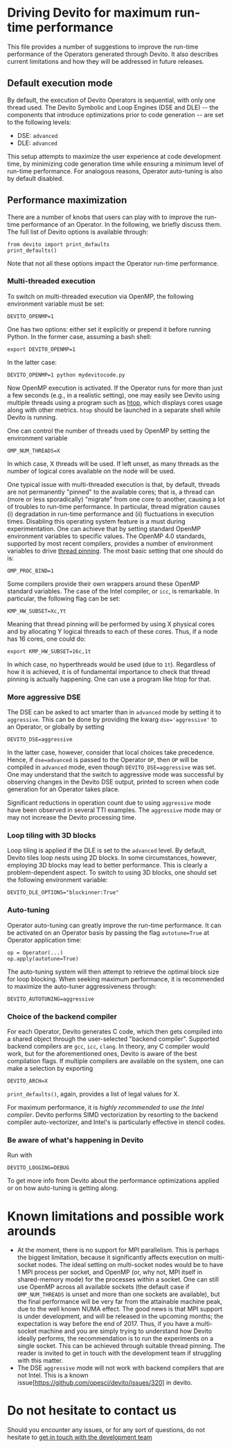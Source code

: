 # Driving Devito for maximum run-time performance

This file provides a number of suggestions to improve the run-time performance
of the Operators generated through Devito. It also describes current
limitations and how they will be addressed in future releases.

## Default execution mode

By default, the execution of Devito Operators is sequential, with only one
thread used. The Devito Symbolic and Loop Engines (DSE and DLE) -- the
components that introduce optimizations prior to code generation -- are set to
the following levels:
 * DSE: `advanced`
 * DLE: `advanced`

This setup attempts to maximize the user experience at code development time,
by minimizing code generation time while ensuring a minimum level of run-time
performance. For analogous reasons, Operator auto-tuning is also by default
disabled.

## Performance maximization

There are a number of knobs that users can play with to improve the run-time
performance of an Operator. In the following, we briefly discuss them. The
full list of Devito options is available through:
```
from devito import print_defaults
print_defaults()
```
Note that not all these options impact the Operator run-time performance.

### Multi-threaded execution

To switch on multi-threaded execution via OpenMP, the following environment
variable must be set:
```
DEVITO_OPENMP=1
```
One has two options: either set it explicitly or prepend it before running
Python. In the former case, assuming a bash shell:
```
export DEVITO_OPENMP=1
```
In the latter case:
```
DEVITO_OPENMP=1 python mydevitocode.py
```

Now OpenMP execution is activated. If the Operator runs for more than just a
few seconds (e.g., in a realistic setting), one may easily see Devito using
multiple threads using a program such as [htop](http://hisham.hm/htop/), which
displays cores usage along with other metrics. `htop` should be launched in a
separate shell while Devito is running.

One can control the number of threads used by OpenMP by setting the
environment variable
```
OMP_NUM_THREADS=X
```
In which case, X threads will be used. If left unset, as many threads as the
number of logical cores available on the node will be used.

One typical issue with multi-threaded execution is that, by default, threads
are not permanently "pinned" to the available cores; that is, a thread can
(more or less sporadically) "migrate" from one core to another, causing a lot
of troubles to run-time performance. In particular, thread migration causes (i)
degradation in run-time performance and (ii) fluctuations in execution times.
Disabling this operating system feature is a must during experimentation. One
can achieve that by setting standard OpenMP environment variables to specific
values. The OpenMP 4.0 standards, supported by most recent compilers, provides
a number of environment variables to drive [thread
pinning](http://www.openmp.org/wp-content/uploads/OpenMP4.0.0.pdf). The most
basic setting that one should do is:
```
OMP_PROC_BIND=1
```

Some compilers provide their own wrappers around these OpenMP standard
variables. The case of the Intel compiler, or `icc`, is remarkable. In
particular, the following flag can be set:
```
KMP_HW_SUBSET=Xc,Yt
```
Meaning that thread pinning will be performed by using X physical cores and by
allocating Y logical threads to each of these cores. Thus, if a node has 16
cores, one could do:
```
export KMP_HW_SUBSET=16c,1t
```
In which case, no hyperthreads would be used (due to `1t`).
Regardless of how it is achieved, it is of fundamental importance to check
that thread pinning is actually happening. One can use a program like htop for
that.

### More aggressive DSE

The DSE can be asked to act smarter than in `advanced` mode by setting it to
`aggressive`. This can be done by providing the kwarg `dse='aggressive'` to an
Operator, or globally by setting
```
DEVITO_DSE=aggressive
```
In the latter case, however, consider that local choices take precedence.
Hence, if `dse=advanced` is passed to the Operator `OP`, then `OP` will be
compiled in `advanced` mode, even though `DEVITO_DSE=aggressive` was set.
One may understand that the switch to aggressive mode was successful by
observing changes in the Devito DSE output, printed to screen when code
generation for an Operator takes place.

Significant reductions in operation count due to using `aggressive` mode have
been observed in several TTI examples. The `aggressive` mode may or may not
increase the Devito processing time.

### Loop tiling with 3D blocks

Loop tiling is applied if the DLE is set to the `advanced` level. By default,
Devito tiles loop nests using 2D blocks. In some circumstances, however,
employing 3D blocks may lead to better performance. This is clearly a
problem-dependent aspect. To switch to using 3D blocks, one should set the
following environment variable:
```
DEVITO_DLE_OPTIONS="blockinner:True"
```

### Auto-tuning

Operator auto-tuning can greatly improve the run-time performance. It can be
activated on an Operator basis by passing the flag `autotune=True` at
Operator application time:
```
op = Operator(...)
op.apply(autotune=True)
```
The auto-tuning system will then attempt to retrieve the optimal block size for
loop blocking. When seeking maximum performance, it is recommended to maximize the
auto-tuner aggressiveness through:
```
DEVITO_AUTOTUNING=aggressive
```

### Choice of the backend compiler

For each Operator, Devito generates C code, which then gets compiled into a
shared object through the user-selected "backend compiler". Supported backend
compilers are `gcc`, `icc`, `clang`. In theory, any C compiler would work, but
for the aforementioned ones, Devito is aware of the best compilation flags. If
multiple compilers are available on the system, one can make a selection by
exporting
```
DEVITO_ARCH=X
```
`print_defaults()`, again, provides a list of legal values for X.

For maximum performance, it is *highly recommended to use the Intel compiler*.
Devito performs SIMD vectorization by resorting to the backend compiler
auto-vectorizer, and Intel's is particularly effective in stencil codes.

### Be aware of what's happening in Devito

Run with
```
DEVITO_LOGGING=DEBUG
```
To get more info from Devito about the performance optimizations applied or
on how auto-tuning is getting along.

# Known limitations and possible work arounds

 * At the moment, there is no support for MPI parallelism. This is perhaps the
   biggest limitation, because it significantly affects execution on
   multi-socket nodes.  The ideal setting on multi-socket nodes would be to
   have 1 MPI process per socket, and OpenMP (or, why not, MPI itself in
   shared-memory mode) for the processes within a socket. One can still use
   OpenMP across all available sockets (the default case if `OMP_NUM_THREADS` is
   unset and more than one sockets are available), but the final performance
   will be very far from the attainable machine peak, due to the well known
   NUMA effect.
   The good news is that MPI support is under development, and will be released
   in the upcoming months; the expectation is way before the end of 2017. Thus,
   if you have a multi-socket machine and you are simply trying to understand
   how Devito ideally performs, the recommendation is to run the experiments on
   a single socket. This can be achieved through suitable thread pinning.  The
   reader is invited to get in touch with the development team if struggling
   with this matter.
 * The DSE `aggressive` mode will not work with backend compilers that are not
   Intel. This is a known
   issue[https://github.com/opesci/devito/issues/320] in devito.

# Do not hesitate to contact us

Should you encounter any issues, or for any sort of questions, do not hesitate
to [get in touch with the development team](https://opesci-slackin.now.sh/)
